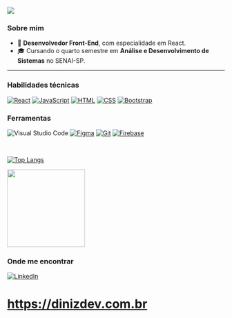 ![](https://komarev.com/ghpvc/?username=dinizdv&color=006bed)

<h3>Sobre mim</h3>

- 🚀 **Desenvolvedor Front-End**, com especialidade em React.
- 🎓 Cursando o quarto semestre em **Análise e Desenvolvimento de Sistemas** no SENAI-SP.
<hr>

<h3>Habilidades técnicas</h3>

[![React](https://img.shields.io/badge/React-%2320232a.svg?logo=react&logoColor=%2361DAFB)](#)
[![JavaScript](https://img.shields.io/badge/JavaScript-F7DF1E?logo=javascript&logoColor=000)](#)
[![HTML](https://img.shields.io/badge/HTML-%23E34F26.svg?logo=html5&logoColor=white)](#)
[![CSS](https://img.shields.io/badge/CSS-1572B6?logo=css3&logoColor=fff)](#)
[![Bootstrap](https://img.shields.io/badge/Bootstrap-7952B3?logo=bootstrap&logoColor=fff)](#)

<h3>Ferramentas</h3>

![Visual Studio Code](https://img.shields.io/badge/-Visual%20Studio%20Code-333333?style=flat&logo=visual-studio-code&logo)
[![Figma](https://img.shields.io/badge/Figma-F24E1E?logo=figma&logoColor=white)](#)
[![Git](https://img.shields.io/badge/Git-F05032?logo=git&logoColor=fff)](#)
[![Firebase](https://img.shields.io/badge/Firebase-039BE5?logo=Firebase&logoColor=white)](#)


<br/>

[![Top Langs](https://github-readme-stats.vercel.app/api/top-langs/?username=dinizdv&langs_count=4&theme=algolia&show_icons=true&layout=compact&langs_name=JavaScript,CSS&hide=Java,HTML,C%23)](https://github.com/anuraghazra/github-readme-stats)

<a href="https://github.com/dinizdv" title="Perfil do Diniz">
  <img height="180em" src="https://github-readme-stats.vercel.app/api?username=dinizdv&theme=holi&show_icons=true" />
</a>

<h3>Onde me encontrar</h3>

[![LinkedIn](https://img.shields.io/badge/Linkedin-%230077B5.svg?logo=linkedin&logoColor=white)](https://www.linkedin.com/in/bruno-diniz-oliveira-426a67286/)
<br>
# **https://dinizdev.com.br**
